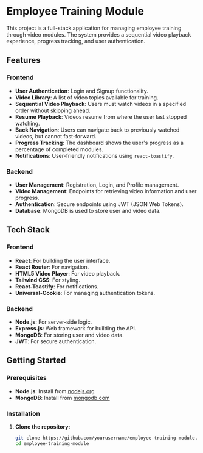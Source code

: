 # Employee Training Module

This project is a full-stack application for managing employee training through video modules. The system provides a sequential video playback experience, progress tracking, and user authentication.

## Features

### Frontend
- **User Authentication**: Login and Signup functionality.
- **Video Library**: A list of video topics available for training.
- **Sequential Video Playback**: Users must watch videos in a specified order without skipping ahead.
- **Resume Playback**: Videos resume from where the user last stopped watching.
- **Back Navigation**: Users can navigate back to previously watched videos, but cannot fast-forward.
- **Progress Tracking**: The dashboard shows the user's progress as a percentage of completed modules.
- **Notifications**: User-friendly notifications using `react-toastify`.

### Backend
- **User Management**: Registration, Login, and Profile management.
- **Video Management**: Endpoints for retrieving video information and user progress.
- **Authentication**: Secure endpoints using JWT (JSON Web Tokens).
- **Database**: MongoDB is used to store user and video data.

## Tech Stack

### Frontend
- **React**: For building the user interface.
- **React Router**: For navigation.
- **HTML5 Video Player**: For video playback.
- **Tailwind CSS**: For styling.
- **React-Toastify**: For notifications.
- **Universal-Cookie**: For managing authentication tokens.

### Backend
- **Node.js**: For server-side logic.
- **Express.js**: Web framework for building the API.
- **MongoDB**: For storing user and video data.
- **JWT**: For secure authentication.

## Getting Started

### Prerequisites
- **Node.js**: Install from [nodejs.org](https://nodejs.org/)
- **MongoDB**: Install from [mongodb.com](https://www.mongodb.com/)

### Installation

1. **Clone the repository:**

   ```bash
   git clone https://github.com/yourusername/employee-training-module.git
   cd employee-training-module

